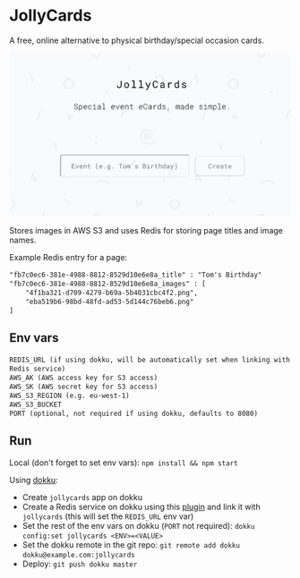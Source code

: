 # JollyCards

A free, online alternative to physical birthday/special occasion cards.

<img src="./logo/jollycards.png" width="512">

Stores images in AWS S3 and uses Redis for storing page titles and image names.

Example Redis entry for a page:
```
"fb7c0ec6-381e-4988-8812-8529d10e6e8a_title" : "Tom's Birthday"
"fb7c0ec6-381e-4988-8812-8529d10e6e8a_images" : [
    "4f1ba321-d709-4279-b69a-5b4031cbc4f2.png",
    "eba519b6-98bd-48fd-ad53-5d144c76beb6.png"
]
```

## Env vars
```
REDIS_URL (if using dokku, will be automatically set when linking with Redis service)
AWS_AK (AWS access key for S3 access)
AWS_SK (AWS secret key for S3 access)
AWS_S3_REGION (e.g. eu-west-1)
AWS_S3_BUCKET
PORT (optional, not required if using dokku, defaults to 8080)
```

## Run

Local (don't forget to set env vars):
`npm install && npm start`

Using [dokku](http://dokku.viewdocs.io/dokku/):
* Create `jollycards` app on dokku
* Create a Redis service on dokku using this [plugin](https://github.com/dokku/dokku-redis) and link it with `jollycards` (this will set the `REDIS_URL` env var)
* Set the rest of the env vars on dokku (`PORT` not required):
`dokku config:set jollycards <ENV>=<VALUE>`
* Set the dokku remote in the git repo: 
`git remote add dokku dokku@example.com:jollycards`
* Deploy:
`git push dokku master`
